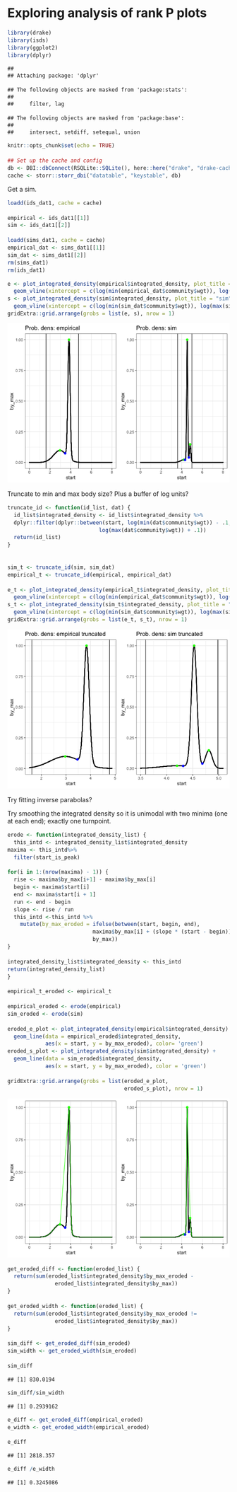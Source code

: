 Exploring analysis of rank P plots
================

``` r
library(drake)
library(isds)
library(ggplot2)
library(dplyr)
```

    ## 
    ## Attaching package: 'dplyr'

    ## The following objects are masked from 'package:stats':
    ## 
    ##     filter, lag

    ## The following objects are masked from 'package:base':
    ## 
    ##     intersect, setdiff, setequal, union

``` r
knitr::opts_chunk$set(echo = TRUE)

## Set up the cache and config
db <- DBI::dbConnect(RSQLite::SQLite(), here::here("drake", "drake-cache.sqlite"))
cache <- storr::storr_dbi("datatable", "keystable", db)
```

Get a sim.

``` r
loadd(ids_dat1, cache = cache)

empirical <- ids_dat1[[1]]
sim <- ids_dat1[[2]]

loadd(sims_dat1, cache = cache)
empirical_dat <- sims_dat1[[1]]
sim_dat <- sims_dat1[[2]]
rm(sims_dat1)
rm(ids_dat1)
```

``` r
e <- plot_integrated_density(empirical$integrated_density, plot_title = "empirical") +
  geom_vline(xintercept = c(log(min(empirical_dat$community$wgt)), log(max(empirical_dat$community$wgt))))
s <- plot_integrated_density(sim$integrated_density, plot_title = "sim")+
  geom_vline(xintercept = c(log(min(sim_dat$community$wgt)), log(max(sim_dat$community$wgt))))
gridExtra::grid.arrange(grobs = list(e, s), nrow = 1)
```

![](toy_p_files/figure-markdown_github/plot-1.png)

Truncate to min and max body size? Plus a buffer of log units?

``` r
truncate_id <- function(id_list, dat) {
  id_list$integrated_density <- id_list$integrated_density %>%
  dplyr::filter(dplyr::between(start, log(min(dat$community$wgt)) - .1,
                             log(max(dat$community$wgt)) + .1))
  return(id_list)
}


sim_t <- truncate_id(sim, sim_dat)
empirical_t <- truncate_id(empirical, empirical_dat)

e_t <- plot_integrated_density(empirical_t$integrated_density, plot_title = "empirical truncated") +
  geom_vline(xintercept = c(log(min(empirical_dat$community$wgt)), log(max(empirical_dat$community$wgt))))
s_t <- plot_integrated_density(sim_t$integrated_density, plot_title = "sim truncated")+
  geom_vline(xintercept = c(log(min(sim_dat$community$wgt)), log(max(sim_dat$community$wgt))))
gridExtra::grid.arrange(grobs = list(e_t, s_t), nrow = 1)
```

![](toy_p_files/figure-markdown_github/truncate%20ids-1.png)

Try fitting inverse parabolas?

Try smoothing the integrated density so it is unimodal with two minima (one at each end); exactly one turnpoint.

``` r
erode <- function(integrated_density_list) {
  this_intd <- integrated_density_list$integrated_density
maxima <- this_intd%>%
  filter(start_is_peak)

for(i in 1:(nrow(maxima) - 1)) {
  rise <- maxima$by_max[i+1] - maxima$by_max[i]
  begin <- maxima$start[i]
  end <- maxima$start[i + 1]
  run <- end - begin
  slope <- rise / run
  this_intd <-this_intd %>%
    mutate(by_max_eroded = ifelse(between(start, begin, end),
                           maxima$by_max[i] + (slope * (start - begin)), 
                           by_max))
}

integrated_density_list$integrated_density <- this_intd
return(integrated_density_list)
}

empirical_t_eroded <- empirical_t

empirical_eroded <- erode(empirical)
sim_eroded <- erode(sim)

eroded_e_plot <- plot_integrated_density(empirical$integrated_density) +
  geom_line(data = empirical_eroded$integrated_density,
            aes(x = start, y = by_max_eroded), color= 'green')
eroded_s_plot <- plot_integrated_density(sim$integrated_density) +
  geom_line(data = sim_eroded$integrated_density,
            aes(x = start, y = by_max_eroded), color = 'green')

gridExtra::grid.arrange(grobs = list(eroded_e_plot,
                                     eroded_s_plot), nrow = 1)
```

![](toy_p_files/figure-markdown_github/erosion-1.png)

``` r
get_eroded_diff <- function(eroded_list) {
  return(sum(eroded_list$integrated_density$by_max_eroded - 
               eroded_list$integrated_density$by_max))
}

get_eroded_width <- function(eroded_list) {
  return(sum(eroded_list$integrated_density$by_max_eroded !=
               eroded_list$integrated_density$by_max))
}

sim_diff <- get_eroded_diff(sim_eroded)
sim_width <- get_eroded_width(sim_eroded)

sim_diff
```

    ## [1] 830.0194

``` r
sim_diff/sim_width
```

    ## [1] 0.2939162

``` r
e_diff <- get_eroded_diff(empirical_eroded)
e_width <- get_eroded_width(empirical_eroded)

e_diff
```

    ## [1] 2818.357

``` r
e_diff /e_width
```

    ## [1] 0.3245086
